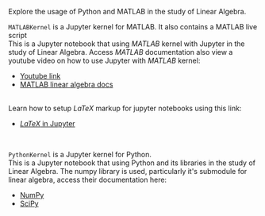 Explore the usage of Python and MATLAB in the study of Linear Algebra. <br>

<code>MATLABKernel</code> is a Jupyter kernel for MATLAB. It also contains a MATLAB live script<br>
This is a Jupyter notebook that using *MATLAB* kernel with Jupyter in the study of Linear Algebra. Access *MATLAB* documentation also view a youtube video on how to use Jupyter with *MATLAB* kernel: <br>
- [Youtube link](https://youtu.be/WufMGW5Bv4g) <br>
- [MATLAB linear algebra docs](https://www.mathworks.com/help/matlab/linear-algebra.html?searchHighlight=linear%20Algebra&s_tid=srchtitle_linear%20Algebra_1)
<br>
Learn how to setup <i>LaTeX</i> markup for jupyter notebooks using this link:
<ul>
<li> <a href="https://linuxhint.com/use-latex-jupyter-notebook/"><i>LaTeX</i> in Jupyter</a> </li>
</ul>
<br>

<code>PythonKernel</code> is a Jupyter kernel for Python. <br>
This is a Jupyter notebook that using Python and its libraries in the study of Linear Algebra. The numpy library is used, particularly it's submodule for linear algebra, access their documentation here: 
- [NumPy](https://numpy.org/)
- [SciPy](https://docs.scipy.org)
